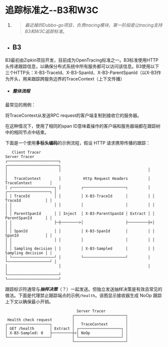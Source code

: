 # 追踪标准之--B3和W3C

1. > *最近接的Dubbo-go项目，负责tracing模块，第一阶段是让tracing支持B3和W3C追踪标准*。

- ## B3

B3最初由Zipkin项目开发，目前成为OpenTracing标准之一。B3标准使用HTTP头传递跟踪信息，以确保分布式系统中所有服务都可以访问该信息。B3使用以下三个HTTP头：X-B3-TraceId、X-B3-SpanId、X-B3-ParentSpanId（以X-B3作为开头，用来跟踪跨服务边界的TraceContext（上下文传播）

- ##### 整体流程

最常见的用例：

将TraceContext从发送RPC request的客户端复制到接收它的服务器。

在这种情况下，使用了相同的span ID意味着操作的客户端和服务器端都在跟踪树中的相同节点中结束。

下面是一个使用**多标头编码**的示例流程，假设 HTTP 请求携带传播的跟踪：

```
   Client Tracer                                                  Server Tracer     
┌───────────────────────┐                                       ┌───────────────────────┐
│                       │                                       │                       │
│   TraceContext        │          Http Request Headers         │   TraceContext        │
│ ┌───────────────────┐ │         ┌───────────────────┐         │ ┌───────────────────┐ │
│ │ TraceId           │ │         │ X-B3-TraceId      │         │ │ TraceId           │ │
│ │                   │ │         │                   │         │ │                   │ │
│ │ ParentSpanId      │ │ Inject  │ X-B3-ParentSpanId │ Extract │ │ ParentSpanId      │ │
│ │                   ├─┼────────>│                   ├─────────┼>│                   │ │
│ │ SpanId            │ │         │ X-B3-SpanId       │         │ │ SpanId            │ │
│ │                   │ │         │                   │         │ │                   │ │
│ │ Sampling decision │ │         │ X-B3-Sampled      │         │ │ Sampling decision │ │
│ └───────────────────┘ │         └───────────────────┘         │ └───────────────────┘ │
│                       │                                       │                       │
└───────────────────────┘                                       └───────────────────────┘
```

跟踪标识符通常与***抽样决策***（？）一起发送。但独立发送抽样决策是有效且常见的做法。下面是代理禁止跟踪端点的示例`/health`。该图显示接收器生成 NoOp 跟踪上下文以确保最小开销。

```
                                Server Tracer     
                              ┌───────────────────────┐
 Health check request         │                       │
┌───────────────────┐         │   TraceContext        │
│ GET /health       │ Extract │ ┌───────────────────┐ │
│ X-B3-Sampled: 0   ├─────────┼>│ NoOp              │ │
└───────────────────┘         │ └───────────────────┘ │
                              └───────────────────────┘
```

